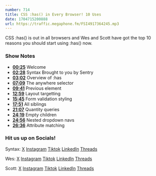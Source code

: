```yaml
---
number: 714
title: CSS :has() in Every Browser! 10 Uses
date: 1704715200888
url: https://traffic.megaphone.fm/FSI4917364245.mp3
---
```


CSS :has() is out in all browsers and Wes and Scott have got the top 10 reasons you should start using :has() now.

### Show Notes

* **[00:25](#t=00:25)** Welcome
* **[02:28](#t=02:28)** Syntax Brought to you by Sentry
* **[03:02](#t=03:02)** Overview of :has
* **[07:09](#t=07:09)** The anywhere selector
* **[09:41](#t=09:41)** Previous element
* **[12:59](#t=12:59)** Layout targetting
* **[15:45](#t=15:45)** Form validation styling
* **[17:51](#t=17:51)** All siblings
* **[21:07](#t=21:07)** Quantity queries
* **[24:19](#t=24:19)** Empty children
* **[24:56](#t=24:56)** Nested dropdown navs
* **[26:36](#t=26:36)** Attribute matching

### Hit us up on Socials!

Syntax: [X](https://twitter.com/syntaxfm) [Instagram](https://www.instagram.com/syntax_fm/) [Tiktok](https://www.tiktok.com/@syntaxfm) [LinkedIn](https://www.linkedin.com/company/96077407/admin/feed/posts/) [Threads](https://www.threads.net/@syntax_fm)

Wes: [X](https://twitter.com/wesbos) [Instagram](https://www.instagram.com/wesbos/) [Tiktok](https://www.tiktok.com/@wesbos) [LinkedIn](https://www.linkedin.com/in/wesbos/) [Threads](https://www.threads.net/@wesbos)

Scott: [X](https://twitter.com/stolinski) [Instagram](https://www.instagram.com/stolinski/) [Tiktok](https://www.tiktok.com/@stolinski) [LinkedIn](https://www.linkedin.com/in/stolinski/) [Threads](https://www.threads.net/@stolinski)